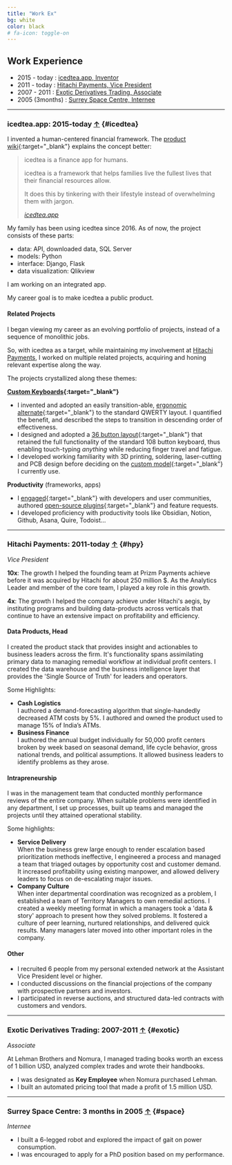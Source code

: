 ```yaml
---
title: "Work Ex"
bg: white
color: black
# fa-icon: toggle-on
---
```


## **Work Experience**

+ 2015 - today : [icedtea.app, Inventor](#icedtea)
+ 2011 - today : [Hitachi Payments, Vice President](#hpy)
+ 2007 - 2011 : [Exotic Derivatives Trading, Associate](#exotic)
+ 2005 (3months) : [Surrey Space Centre, Internee](#space)


<!-- | Time Period | Company | Title
| :-: | :-: | :-:
| 2015 - today | icedtea.app | Inventor
| 2011 - today | Hitachi Payments | Vice President
| 2007 - 2011 | Exotic Derivatives Trading | Associate
| 2005 | Surrey Space Centre | Internee -->

- - -

### **icedtea.app: 2015-today** [↑](#workex) {#icedtea}

I invented a human-centered financial framework. The [product wiki](https://icedtea.app){:target="_blank"} explains the concept better:

> icedtea is a finance app for humans.
>
> icedtea is a framework that helps families live the fullest lives that their financial resources allow.
>
> It does this by tinkering with their lifestyle instead of overwhelming them with jargon.
>
> *<cite>[icedtea.app](https://icedtea.app)</cite>*

My family has been using icedtea since 2016. As of now, the project consists of these parts:
+ data: API, downloaded data, SQL Server
+ models: Python
+ interface: Django, Flask 
+ data visualization: Qlikview

I am working on an integrated app.

My career goal is to make icedtea a public product.

#### **Related Projects**

I began viewing my career as an evolving portfolio of projects, instead of a sequence of monolithic jobs.

So, with icedtea as a target, while maintaining my involvement at [Hitachi Payments](#hpy), I worked on multiple related projects, acquiring and honing relevant expertise along the way.

The projects crystallized along these themes:

**[Custom Keyboards](http://mull.in/tags/keyboard/){:target="_blank"}**
+ I invented and adopted an easily transition-able, [ergonomic alternate](https://mull.in/posts/qwerty-alternate/){:target="_blank"} to the standard QWERTY layout. I quantified the benefit, and described the steps to transition in descending order of effectiveness.
+ I designed and adopted a [36 button layout](https://mull.in/posts/layers-36keys/){:target="_blank"} that retained the full functionality of the standard 108 button keyboard, thus enabling touch-typing *anything* while reducing finger travel and fatigue.
+ I developed working familiarity with 3D printing, soldering, laser-cutting and PCB design before deciding on the [custom model](/img/kaafi-keyboard.jpg){:target="_blank"} I currently use.

**Productivity** (frameworks, apps)
+ I [engaged](https://forum.obsidian.md/u/mano/summary){:target="_blank"} with developers and user communities, authored [open-source plugins](https://github.com/manogna4?tab=repositories&q=&type=source&language=&sort=){:target="_blank"} and feature requests.
+ I developed proficiency with productivity tools like Obsidian, Notion, Github, Asana, Quire, Todoist...

- - -

### **Hitachi Payments: 2011-today** [↑](#workex) {#hpy}

*Vice President*

**10x**: The growth I helped the founding team at Prizm Payments achieve before it was acquired by Hitachi for about 250 million $. As the Analytics Leader and member of the core team, I played a key role in this growth.

**4x**: The growth I helped the company achieve under Hitachi's aegis, by instituting programs and building data-products across verticals that continue to have an extensive impact on profitability and efficiency.

#### **Data Products, Head**

I created the product stack that provides insight and actionables to business leaders across the firm. It's functionality spans assimilating primary data to managing remedial workflow at individual profit centers. I created the data warehouse and the business intelligence layer that provides the 'Single Source of Truth' for leaders and operators.

Some Highlights:

+ **Cash Logistics**\
I authored a demand-forecasting algorithm that single-handedly decreased ATM costs by 5%. I authored and owned the product used to manage 15% of India’s ATMs.
+ **Business Finance**\
I authored the annual budget individually for 50,000 profit centers broken by week based on seasonal demand, life cycle behavior, gross national trends, and political assumptions.
It allowed business leaders to identify problems as they arose.

#### **Intrapreneurship**

I was in the management team that conducted monthly performance reviews of the entire company. When suitable problems were identified in any department, I set up processes, built up teams and managed the projects until they attained operational stability.

Some highlights:

+ **Service Delivery**\
When the business grew large enough to render escalation based prioritization methods ineffective, I engineered a process and managed a team that triaged outages by opportunity cost and customer demand. It increased profitability using existing manpower, and allowed delivery leaders to focus on de-escalating major issues.
+ **Company Culture**\
When inter departmental coordination was recognized as a problem, I established a team of Territory Managers to own remedial actions. I created a weekly meeting format in which a managers took a 'data & story' approach to present how they solved problems. It fostered a culture of peer learning, nurtured relationships, and delivered quick results. Many managers later moved into other important roles in the company.

#### **Other**

+ I recruited 6 people from my personal extended network at the Assistant Vice President level or higher.
+ I conducted discussions on the financial projections of the company with prospective partners and investors.
+ I participated in reverse auctions, and structured data-led contracts with customers and vendors.

- - -

### **Exotic Derivatives Trading: 2007-2011** [↑](#workex) {#exotic}

*Associate*

At Lehman Brothers and Nomura, I managed trading books worth an excess of 1 billion USD, analyzed complex trades and wrote their handbooks.
+ I was designated as **Key Employee** when Nomura purchased Lehman.
+ I built an automated pricing tool that made a profit of 1.5 million USD.

- - -

### **Surrey Space Centre: 3 months in 2005** [↑](#workex) {#space}
*Internee*

+ I built a 6-legged robot and explored the impact of gait on power consumption.
+ I was encouraged to apply for a PhD position based on my performance.